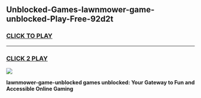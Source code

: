 
## Unblocked-Games-lawnmower-game-unblocked-Play-Free-92d2t
<h3>
<a href="https://premium76.site?title=lawnmower-game-unblocked&ref=19M">CLICK TO PLAY</a></h3>
<hr>

<h3>
<a href="https://premium76.site?title=lawnmower-game-unblocked&ref=19M">CLICK 2 PLAY</a>
  
</h3>

<a href="https://premium76.site?title=lawnmower-game-unblocked&ref=19M"><img src="https://clearcache.store/games.png"></a>


**lawnmower-game-unblocked games unblocked: Your Gateway to Fun and Accessible Online Gaming**
